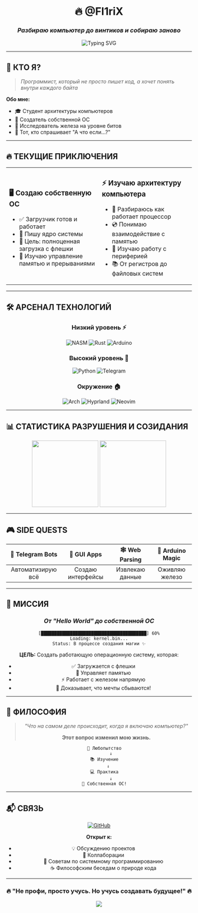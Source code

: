<div align="center">

# 🔥 @Fl1riX
### *Разбираю компьютер до винтиков и собираю заново*

<img src="https://readme-typing-svg.herokuapp.com?font=Fira+Code&weight=600&size=28&pause=1000&color=00D9FF&center=true&vCenter=true&width=600&lines=💻+Системный+программист;🚀+Создаю+собственную+ОС;⚡+От+ассемблера+до+ядра" alt="Typing SVG" />

</div>

---

## 🎯 **КТО Я?**

> *Программист, который не просто пишет код, а хочет понять внутри каждого байта*

**Обо мне:**
- 🎓 Студент архитектуры компьютеров
- 🚀 Создатель собственной ОС  
- 🔬 Исследователь железа на уровне битов
- 🤔 Тот, кто спрашивает "А что если...?"

---

## 🔥 **ТЕКУЩИЕ ПРИКЛЮЧЕНИЯ**

<table>
<tr>
<td width="50%">

### 🖥️ **Создаю собственную ОС**
- ✅ Загрузчик готов и работает
- 🔄 Пишу ядро системы  
- 🎯 Цель: полноценная загрузка с флешки
- 💾 Изучаю управление памятью и прерываниями

</td>
<td width="50%">

### ⚡ **Изучаю архитектуру компьютера**
- 🧠 Разбираюсь как работает процессор
- 💿 Понимаю взаимодействие с памятью
- 🔌 Изучаю работу с периферией
- 📚 От регистров до файловых систем

</td>
</tr>
</table>

---

## 🛠️ **АРСЕНАЛ ТЕХНОЛОГИЙ**

<div align="center">

### **Низкий уровень** ⚡
![NASM](https://img.shields.io/badge/NASM-FF6B6B?style=for-the-badge&logo=assemblyscript&logoColor=white)
![Rust](https://img.shields.io/badge/Rust-000000?style=for-the-badge&logo=rust&logoColor=white)
![Arduino](https://img.shields.io/badge/Arduino-00979D?style=for-the-badge&logo=arduino&logoColor=white)

### **Высокий уровень** 🐍
![Python](https://img.shields.io/badge/Python-3776AB?style=for-the-badge&logo=python&logoColor=white)
![Telegram](https://img.shields.io/badge/Telegram_Bots-2CA5E0?style=for-the-badge&logo=telegram&logoColor=white)

### **Окружение** 🏠
![Arch](https://img.shields.io/badge/Arch_Linux-1793D1?style=for-the-badge&logo=arch-linux&logoColor=white)
![Hyprland](https://img.shields.io/badge/Hyprland-58E1FF?style=for-the-badge&logo=wayland&logoColor=black)
![Neovim](https://img.shields.io/badge/NeoVim-57A143?style=for-the-badge&logo=neovim&logoColor=white)

</div>

---

## 📊 **СТАТИСТИКА РАЗРУШЕНИЯ И СОЗИДАНИЯ**

<div align="center">
  <img height="180em" src="https://github-readme-stats.vercel.app/api?username=Fl1riX&show_icons=true&theme=tokyonight&hide_border=true&bg_color=0D1117&title_color=00D9FF&icon_color=00D9FF&text_color=FFFFFF"/>
  <img height="180em" src="https://github-readme-stats.vercel.app/api/top-langs/?username=Fl1riX&layout=compact&theme=tokyonight&hide_border=true&bg_color=0D1117&title_color=00D9FF&text_color=FFFFFF"/>
</div>

---

## 🎮 **SIDE QUESTS**

<div align="center">

| 🤖 **Telegram Bots** | 🔧 **GUI Apps** | 🕸️ **Web Parsing** | 🔌 **Arduino Magic** |
|:---:|:---:|:---:|:---:|
| Автоматизирую всё | Создаю интерфейсы | Извлекаю данные | Оживляю железо |

</div>

---

## 🚀 **МИССИЯ**

<div align="center">

### *От "Hello World" до собственной ОС* 

```
[████████████████████████████████████████] 60%
Loading: kernel.bin...
Status: В процессе создания магии ✨
```

**ЦЕЛЬ:** Создать работающую операционную систему, которая:
- ✅ Загружается с флешки
- 🔄 Управляет памятью  
- ⚡ Работает с железом напрямую
- 🎯 Доказывает, что мечты сбываются!

</div>

---

## 💭 **ФИЛОСОФИЯ**

<div align="center">

> *"Что на самом деле происходит, когда я включаю компьютер?"*
> 
> **Этот вопрос изменил мою жизнь.**

```
    🧠 Любопытство
         ↓
    📚 Изучение
         ↓  
    💻 Практика
         ↓
    🚀 Собственная ОС!
```

</div>

---

## 📬 **СВЯЗЬ**

<div align="center">

[![GitHub](https://img.shields.io/badge/GitHub-Issues_&_Discussions-100000?style=for-the-badge&logo=github&logoColor=white)](https://github.com/Fl1riX)

**Открыт к:**
- 💡 Обсуждению проектов
- 🤝 Коллаборации  
- 🎯 Советам по системному программированию
- ☕ Философским беседам о природе кода

</div>

---

<div align="center">

### 🔥 **"Не профи, просто учусь. Но учусь создавать будущее!"** 🔥

<img src="https://capsule-render.vercel.app/api?type=waving&color=00D9FF&height=100&section=footer"/>

</div>
